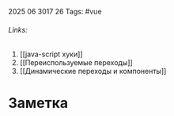 2025 06 3017 26
Tags: #vue 
###### Links: 

1) [[java-script хуки]]
2) [[Переиспользуемые переходы]]
3) [[Динамические переходы и компоненты]]
# Заметка

